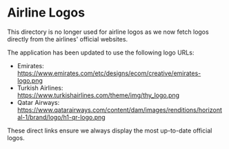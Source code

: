 
# Airline Logos

This directory is no longer used for airline logos as we now fetch logos directly from the airlines' official websites.

The application has been updated to use the following logo URLs:
- Emirates: https://www.emirates.com/etc/designs/ecom/creative/emirates-logo.png
- Turkish Airlines: https://www.turkishairlines.com/theme/img/thy_logo.png
- Qatar Airways: https://www.qatarairways.com/content/dam/images/renditions/horizontal-1/brand/logo/h1-qr-logo.png

These direct links ensure we always display the most up-to-date official logos.
